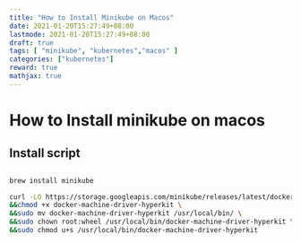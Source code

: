 ```yaml
---
title: "How to Install Minikube on Macos"
date: 2021-01-20T15:27:49+08:00
lastmode: 2021-01-20T15:27:49+08:00
draft: true
tags: [ "minikube", "kubernetes","macos" ]
categories: ["kubernetes"]
reward: true
mathjax: true
---
```


# How to Install minikube on macos


## Install script

## 

```bash
brew install minikube
```

```bash
curl -LO https://storage.googleapis.com/minikube/releases/latest/docker-machine-driver-hyperkit \
&&chmod +x docker-machine-driver-hyperkit \
&&sudo mv docker-machine-driver-hyperkit /usr/local/bin/ \
&&sudo chown root:wheel /usr/local/bin/docker-machine-driver-hyperkit \
&&sudo chmod u+s /usr/local/bin/docker-machine-driver-hyperkit
```

